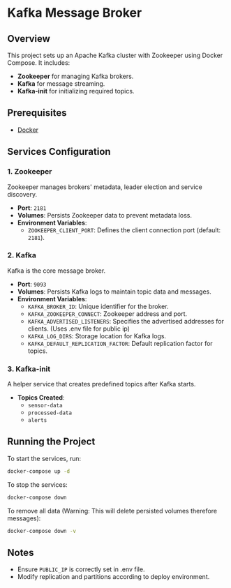 # Kafka Message Broker

## Overview
This project sets up an Apache Kafka cluster with Zookeeper using Docker Compose. It includes:
- **Zookeeper** for managing Kafka brokers.
- **Kafka** for message streaming.
- **Kafka-init** for initializing required topics.

## Prerequisites
- [Docker](https://www.docker.com/get-started)

## Services Configuration

### 1. **Zookeeper**
Zookeeper manages brokers' metadata, leader election and service discovery.
- **Port**: `2181`
- **Volumes**: Persists Zookeeper data to prevent metadata loss.
- **Environment Variables**:
  - `ZOOKEEPER_CLIENT_PORT`: Defines the client connection port (default: `2181`).

### 2. **Kafka**
Kafka is the core message broker.
- **Port**: `9093`
- **Volumes**: Persists Kafka logs to maintain topic data and messages.
- **Environment Variables**:
  - `KAFKA_BROKER_ID`: Unique identifier for the broker.
  - `KAFKA_ZOOKEEPER_CONNECT`: Zookeeper address and port.
  - `KAFKA_ADVERTISED_LISTENERS`: Specifies the advertised addresses for clients. (Uses .env file for public ip)
  - `KAFKA_LOG_DIRS`: Storage location for Kafka logs.
  - `KAFKA_DEFAULT_REPLICATION_FACTOR`: Default replication factor for topics.

### 3. **Kafka-init**
A helper service that creates predefined topics after Kafka starts.
- **Topics Created**:
  - `sensor-data`
  - `processed-data`
  - `alerts`

## Running the Project
To start the services, run:
```sh
docker-compose up -d
```
To stop the services:
```sh
docker-compose down
```
To remove all data (Warning: This will delete persisted volumes therefore messages):
```sh
docker-compose down -v
```

## Notes
- Ensure `PUBLIC_IP` is correctly set in .env file.
- Modify replication and partitions according to deploy environment.
